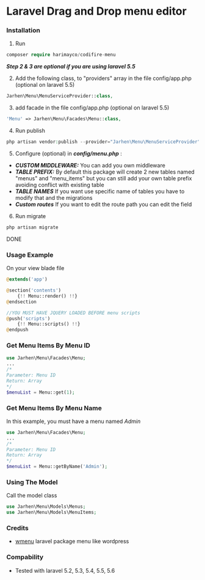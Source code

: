 # Laravel Drag and Drop menu editor


### Installation
1. Run
```php
composer require harimayco/codifire-menu
```
***Step 2 & 3 are optional if you are using laravel 5.5***

2. Add the following class, to "providers" array in the file config/app.php (optional on laravel 5.5)
```php
Jarhen\Menu\MenuServiceProvider::class,
```
3. add facade in the file config/app.php (optional on laravel 5.5)
```php
'Menu' => Jarhen\Menu\Facades\Menu::class,
```
4. Run publish
```php
php artisan vendor:publish --provider="Jarhen\Menu\MenuServiceProvider"
```
5. Configure (optional) in ***config/menu.php*** :
- ***CUSTOM MIDDLEWARE:*** You can add you own middleware 
- ***TABLE PREFIX:*** By default this package will create 2 new tables named "menus" and "menu_items" but you can still add your own table prefix avoiding conflict with existing table
- ***TABLE NAMES*** If you want use specific name of tables you have to modify that and the migrations
- ***Custom routes*** If you want to edit the route path you can edit the field
6. Run migrate

 ```php
 php artisan migrate
 ```

 DONE


### Usage Example
On your view blade file
```php
@extends('app')

@section('contents')
    {!! Menu::render() !!}
@endsection

//YOU MUST HAVE JQUERY LOADED BEFORE menu scripts
@push('scripts')
    {!! Menu::scripts() !!}
@endpush
```

### Get Menu Items By Menu ID
```php
use Jarhen\Menu\Facades\Menu;
...
/*
Parameter: Menu ID
Return: Array
*/
$menuList = Menu::get(1);
```

### Get Menu Items By Menu Name
In this example, you must have a menu named  *Admin*

```php
use Jarhen\Menu\Facades\Menu;
...
/*
Parameter: Menu ID
Return: Array
*/
$menuList = Menu::getByName('Admin');
```

### Using The Model
Call the model class
```php
use Jarhen\Menu\Models\Menus;
use Jarhen\Menu\Models\MenuItems;
```

### Credits

 * [wmenu](https://github.com/lordmacu/wmenu) laravel package menu like wordpress

### Compability
* Tested with laravel 5.2, 5.3, 5.4, 5.5, 5.6
